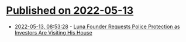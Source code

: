 # [Published on 2022-05-13](index.md)

* [2022-05-13, 08:53:28](https://news.ycombinator.com/item?id=31364945) - [Luna Founder Requests Police Protection as Investors Are Visiting His House](https://news.mt.co.kr/mtview.php?no=2022051308574726920)
